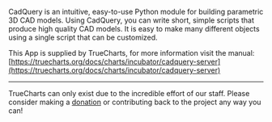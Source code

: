 CadQuery is an intuitive, easy-to-use Python module for building parametric 3D CAD models. Using CadQuery, you can write short, simple scripts that produce high quality CAD models. It is easy to make many different objects using a single script that can be customized.


This App is supplied by TrueCharts, for more information visit the manual: [https://truecharts.org/docs/charts/incubator/cadquery-server](https://truecharts.org/docs/charts/incubator/cadquery-server)

---

TrueCharts can only exist due to the incredible effort of our staff.
Please consider making a [donation](https://truecharts.org/docs/about/sponsor) or contributing back to the project any way you can!
